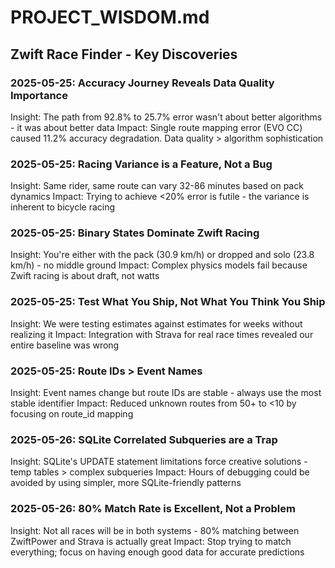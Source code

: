# PROJECT_WISDOM.md

## Zwift Race Finder - Key Discoveries

### 2025-05-25: Accuracy Journey Reveals Data Quality Importance
Insight: The path from 92.8% to 25.7% error wasn't about better algorithms - it was about better data
Impact: Single route mapping error (EVO CC) caused 11.2% accuracy degradation. Data quality > algorithm sophistication

### 2025-05-25: Racing Variance is a Feature, Not a Bug
Insight: Same rider, same route can vary 32-86 minutes based on pack dynamics
Impact: Trying to achieve <20% error is futile - the variance is inherent to bicycle racing

### 2025-05-25: Binary States Dominate Zwift Racing
Insight: You're either with the pack (30.9 km/h) or dropped and solo (23.8 km/h) - no middle ground
Impact: Complex physics models fail because Zwift racing is about draft, not watts

### 2025-05-25: Test What You Ship, Not What You Think You Ship
Insight: We were testing estimates against estimates for weeks without realizing it
Impact: Integration with Strava for real race times revealed our entire baseline was wrong

### 2025-05-25: Route IDs > Event Names
Insight: Event names change but route IDs are stable - always use the most stable identifier
Impact: Reduced unknown routes from 50+ to <10 by focusing on route_id mapping

### 2025-05-26: SQLite Correlated Subqueries are a Trap
Insight: SQLite's UPDATE statement limitations force creative solutions - temp tables > complex subqueries
Impact: Hours of debugging could be avoided by using simpler, more SQLite-friendly patterns

### 2025-05-26: 80% Match Rate is Excellent, Not a Problem
Insight: Not all races will be in both systems - 80% matching between ZwiftPower and Strava is actually great
Impact: Stop trying to match everything; focus on having enough good data for accurate predictions